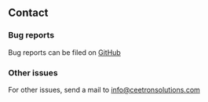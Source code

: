 ## Contact

### Bug reports
Bug reports can be filed on [GitHub](https://github.com/OPM/ResInsight/issues?state=open)

### Other issues
For other issues, send a mail to info@ceetronsolutions.com
